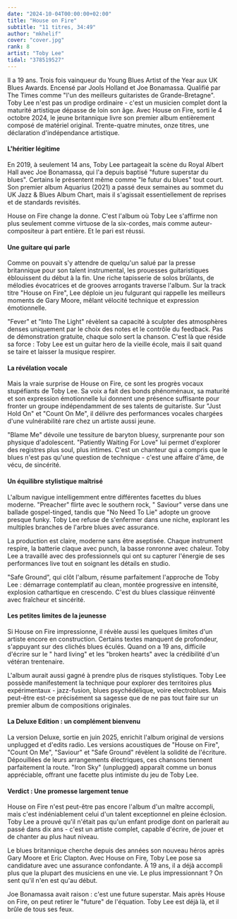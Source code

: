 ```yaml
---
date: "2024-10-04T00:00:00+02:00"
title: "House on Fire"
subtitle: "11 titres, 34:49"
author: "mkhelif"
cover: "cover.jpg"
rank: 8
artist: "Toby Lee"
tidal: "378519527"
---
```


Il a 19 ans. Trois fois vainqueur du Young Blues Artist of the Year aux UK Blues Awards. Encensé par Jools Holland et
Joe Bonamassa. Qualifié par The Times comme "l'un des meilleurs guitaristes de Grande-Bretagne". Toby Lee n'est pas un
prodige ordinaire - c'est un musicien complet dont la maturité artistique dépasse de loin son âge. Avec House on Fire,
sorti le 4 octobre 2024, le jeune britannique livre son premier album entièrement composé de matériel original.
Trente-quatre minutes, onze titres, une déclaration d'indépendance artistique.

#### L'héritier légitime

En 2019, à seulement 14 ans, Toby Lee partageait la scène du Royal Albert Hall avec Joe Bonamassa, qui l'a depuis
baptisé "future superstar du blues". Certains le présentent même comme "le futur du blues" tout court. Son premier album
Aquarius (2021) a passé deux semaines au sommet du UK Jazz & Blues Album Chart, mais il s'agissait essentiellement de
reprises et de standards revisités.

House on Fire change la donne. C'est l'album où Toby Lee s'affirme non plus seulement comme virtuose de la six-cordes,
mais comme auteur-compositeur à part entière. Et le pari est réussi.

#### Une guitare qui parle

Comme on pouvait s'y attendre de quelqu'un salué par la presse britannique pour son talent instrumental, les prouesses
guitaristiques éblouissent du début à la fin. Une riche tapisserie de solos brûlants, de mélodies évocatrices et de
grooves arrogants traverse l'album. Sur la track titre "House on Fire", Lee déploie un jeu fulgurant qui rappelle les
meilleurs moments de Gary Moore, mêlant vélocité technique et expression émotionnelle.

"Fever" et "Into The Light" révèlent sa capacité à sculpter des atmosphères denses uniquement par le choix des notes et
le contrôle du feedback. Pas de démonstration gratuite, chaque solo sert la chanson. C'est là que réside sa force : Toby
Lee est un guitar hero de la vieille école, mais il sait quand se taire et laisser la musique respirer.

#### La révélation vocale

Mais la vraie surprise de House on Fire, ce sont les progrès vocaux stupéfiants de Toby Lee. Sa voix a fait des bonds
phénoménaux, sa maturité et son expression émotionnelle lui donnent une présence suffisante pour fronter un groupe
indépendamment de ses talents de guitariste. Sur "Just Hold On" et "Count On Me", il délivre des performances vocales
chargées d'une vulnérabilité rare chez un artiste aussi jeune.

"Blame Me" dévoile une tessiture de baryton bluesy, surprenante pour son physique d'adolescent. "Patiently Waiting For
Love" lui permet d'explorer des registres plus soul, plus intimes. C'est un chanteur qui a compris que le blues n'est
pas qu'une question de technique - c'est une affaire d'âme, de vécu, de sincérité.

#### Un équilibre stylistique maîtrisé

L'album navigue intelligemment entre différentes facettes du blues moderne. "Preacher" flirte avec le southern rock, "
Saviour" verse dans une ballade gospel-tinged, tandis que "No Need To Lie" adopte un groove presque funky. Toby Lee
refuse de s'enfermer dans une niche, explorant les multiples branches de l'arbre blues avec assurance.

La production est claire, moderne sans être aseptisée. Chaque instrument respire, la batterie claque avec punch, la
basse ronronne avec chaleur. Toby Lee a travaillé avec des professionnels qui ont su capturer l'énergie de ses
performances live tout en soignant les détails en studio.

"Safe Ground", qui clôt l'album, résume parfaitement l'approche de Toby Lee : démarrage contemplatif au clean, montée
progressive en intensité, explosion cathartique en crescendo. C'est du blues classique réinventé avec fraîcheur et
sincérité.

#### Les petites limites de la jeunesse

Si House on Fire impressionne, il révèle aussi les quelques limites d'un artiste encore en construction. Certains
textes manquent de profondeur, s'appuyant sur des clichés blues éculés. Quand on a 19 ans, difficile d'écrire sur le "
hard living" et les "broken hearts" avec la crédibilité d'un vétéran trentenaire.

L'album aurait aussi gagné à prendre plus de risques stylistiques. Toby Lee possède manifestement la technique pour
explorer des territoires plus expérimentaux - jazz-fusion, blues psychédélique, voire electroblues. Mais peut-être
est-ce précisément sa sagesse que de ne pas tout faire sur un premier album de compositions originales.

#### La Deluxe Edition : un complément bienvenu

La version Deluxe, sortie en juin 2025, enrichit l'album original de versions unplugged et d'edits radio. Les versions
acoustiques de "House on Fire", "Count On Me", "Saviour" et "Safe Ground" révèlent la solidité de l'écriture.
Dépouillées de leurs arrangements électriques, ces chansons tiennent parfaitement la route. "Iron Sky" (unplugged)
apparaît comme un bonus appréciable, offrant une facette plus intimiste du jeu de Toby Lee.

#### Verdict : Une promesse largement tenue

House on Fire n'est peut-être pas encore l'album d'un maître accompli, mais c'est indéniablement celui d'un talent
exceptionnel en pleine éclosion. Toby Lee a prouvé qu'il n'était pas qu'un enfant prodige dont on parlerait au passé
dans dix ans - c'est un artiste complet, capable d'écrire, de jouer et de chanter au plus haut niveau.

Le blues britannique cherche depuis des années son nouveau héros après Gary Moore et Eric Clapton. Avec House on Fire,
Toby Lee pose sa candidature avec une assurance confondante. À 19 ans, il a déjà accompli plus que la plupart des
musiciens en une vie. Le plus impressionnant ? On sent qu'il n'en est qu'au début.

Joe Bonamassa avait raison : c'est une future superstar. Mais après House on Fire, on peut retirer le "future" de
l'équation. Toby Lee est déjà là, et il brûle de tous ses feux.
